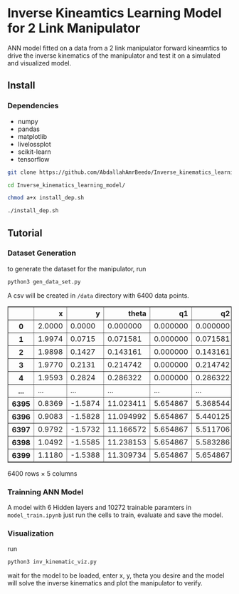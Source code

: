 # Inverse Kineamtics Learning Model for 2 Link Manipulator
ANN model fitted on a data from a 2 link manipulator forward kineamtics to drive the inverse kinematics of the manipulator and test it on a simulated and visualized model.

## Install

### Dependencies
- numpy
- pandas
- matplotlib
- livelossplot
- scikit-learn
- tensorflow

```bash
git clone https://github.com/AbdallahAmrBeedo/Inverse_kinematics_learning_model.git

cd Inverse_kinematics_learning_model/

chmod a+x install_dep.sh

./install_dep.sh

```

## Tutorial

### Dataset Generation
to generate the dataset for the manipulator, run
```bash
python3 gen_data_set.py
```
A csv will be created in ```/data``` directory with 6400 data points.

<div>
<table border="1" class="dataframe">
  <thead>
    <tr style="text-align: right;">
      <th></th>
      <th>x</th>
      <th>y</th>
      <th>theta</th>
      <th>q1</th>
      <th>q2</th>
    </tr>
  </thead>
  <tbody>
    <tr>
      <th>0</th>
      <td>2.0000</td>
      <td>0.0000</td>
      <td>0.000000</td>
      <td>0.000000</td>
      <td>0.000000</td>
    </tr>
    <tr>
      <th>1</th>
      <td>1.9974</td>
      <td>0.0715</td>
      <td>0.071581</td>
      <td>0.000000</td>
      <td>0.071581</td>
    </tr>
    <tr>
      <th>2</th>
      <td>1.9898</td>
      <td>0.1427</td>
      <td>0.143161</td>
      <td>0.000000</td>
      <td>0.143161</td>
    </tr>
    <tr>
      <th>3</th>
      <td>1.9770</td>
      <td>0.2131</td>
      <td>0.214742</td>
      <td>0.000000</td>
      <td>0.214742</td>
    </tr>
    <tr>
      <th>4</th>
      <td>1.9593</td>
      <td>0.2824</td>
      <td>0.286322</td>
      <td>0.000000</td>
      <td>0.286322</td>
    </tr>
    <tr>
      <th>...</th>
      <td>...</td>
      <td>...</td>
      <td>...</td>
      <td>...</td>
      <td>...</td>
    </tr>
    <tr>
      <th>6395</th>
      <td>0.8369</td>
      <td>-1.5874</td>
      <td>11.023411</td>
      <td>5.654867</td>
      <td>5.368544</td>
    </tr>
    <tr>
      <th>6396</th>
      <td>0.9083</td>
      <td>-1.5828</td>
      <td>11.094992</td>
      <td>5.654867</td>
      <td>5.440125</td>
    </tr>
    <tr>
      <th>6397</th>
      <td>0.9792</td>
      <td>-1.5732</td>
      <td>11.166572</td>
      <td>5.654867</td>
      <td>5.511706</td>
    </tr>
    <tr>
      <th>6398</th>
      <td>1.0492</td>
      <td>-1.5585</td>
      <td>11.238153</td>
      <td>5.654867</td>
      <td>5.583286</td>
    </tr>
    <tr>
      <th>6399</th>
      <td>1.1180</td>
      <td>-1.5388</td>
      <td>11.309734</td>
      <td>5.654867</td>
      <td>5.654867</td>
    </tr>
  </tbody>
</table>
<p>6400 rows × 5 columns</p>
</div>

### Trainning ANN Model

A model with 6 Hidden layers and 10272 trainable paramters in ```model_train.ipynb``` just run the cells to train, evaluate and save the model.

### Visualization

run
```bash
python3 inv_kinematic_viz.py
```
wait for the model to be loaded, enter x, y, theta you desire and the model will solve the inverse kinematics and plot the manipulator to verify.
